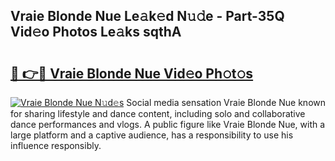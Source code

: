 ## Vraie Blonde Nue Le𝚊k𝚎d N𝚞𝚍e - Part-35Q Vid𝚎o Photos Le𝚊ks sqthA

# <h2><a href="http://fb11s0w.evod.top/?m=Vraie+Blonde+Nue">🔗 👉🔴 Vraie Blonde Nue Vid𝚎o Ph𝚘t𝚘s</a></h2>

[![Vraie Blonde Nue N𝚞d𝚎s](https://i.imgur.com/8V9OHl7.gif)](http://fb11s0w.evod.top/?m=Vraie+Blonde+Nue)
Social media sensation Vraie Blonde Nue known for sharing lifestyle and dance content, including solo and collaborative dance performances and vlogs. A public figure like Vraie Blonde Nue, with a large platform and a captive audience, has a responsibility to use his influence responsibly. 
